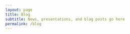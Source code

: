 ```yaml
---
layout: page
title: Blog
subtitle: News, presentations, and blog posts go here
permalink: /blog
---
```

